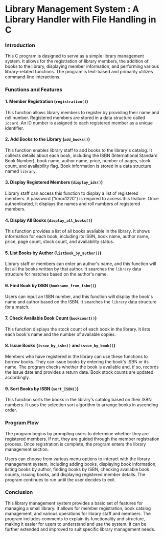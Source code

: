 # Library Management System : A Library Handler with File Handling in C

### Introduction
This C program is designed to serve as a simple library management system. It allows for the registration of library members, the addition of books to the library, displaying member information, and performing various library-related functions. The program is text-based and primarily utilizes command-line interactions.

### Functions and Features

#### 1. Member Registration (`registration()`)

This function allows library members to register by providing their name and roll number. Registered members are stored in a data structure called `idcard`. An ID number is assigned to each registered member as a unique identifier.

#### 2. Add Books to the Library (`add_books()`)

This function enables library staff to add books to the library's catalog. It collects details about each book, including the ISBN (International Standard Book Number), book name, author name, price, number of pages, stock count, and availability flag. Book information is stored in a data structure named `library`.

#### 3. Display Registered Members (`display_ids()`)

Library staff can access this function to display a list of registered members. A password ("knox1220") is required to access this feature. Once authenticated, it displays the names and roll numbers of registered members.

#### 4. Display All Books (`display_all_books()`)

This function provides a list of all books available in the library. It shows information for each book, including its ISBN, book name, author name, price, page count, stock count, and availability status.

#### 5. List Books by Author (`listbook_by_author()`)

Library staff or members can enter an author's name, and this function will list all the books written by that author. It searches the `library` data structure for matches based on the author's name.

#### 6. Find Book by ISBN (`bookname_from_isbn()`)

Users can input an ISBN number, and this function will display the book's name and author based on the ISBN. It searches the `library` data structure for a match.

#### 7. Check Available Book Count (`bookcount()`)

This function displays the stock count of each book in the library. It lists each book's name and the number of available copies.

#### 8. Issue Books (`issue_by_isbn()` and `issue_by_book()`)

Members who have registered in the library can use these functions to borrow books. They can issue books by entering the book's ISBN or its name. The program checks whether the book is available and, if so, records the issue date and provides a return date. Book stock counts are updated accordingly.

#### 9. Sort Books by ISBN (`sort_ISBN()`)

This function sorts the books in the library's catalog based on their ISBN numbers. It uses the selection sort algorithm to arrange books in ascending order.

### Program Flow

The program begins by prompting users to determine whether they are registered members. If not, they are guided through the member registration process. Once registration is complete, the program enters the library management section.

Users can choose from various menu options to interact with the library management system, including adding books, displaying book information, listing books by author, finding books by ISBN, checking available book counts, issuing books, and displaying registered member details. The program continues to run until the user decides to exit.

### Conclusion

This library management system provides a basic set of features for managing a small library. It allows for member registration, book catalog management, and various operations for library staff and members. The program includes comments to explain its functionality and structure, making it easier for users to understand and use the system. It can be further extended and improved to suit specific library management needs.
